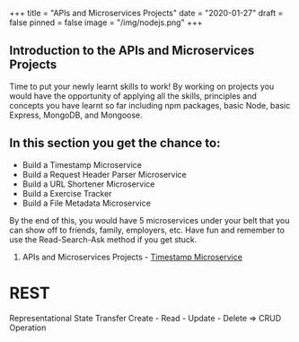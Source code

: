 +++
title = "APIs and Microservices Projects"
date = "2020-01-27"
draft = false
pinned = false
image = "/img/nodejs.png"
+++

## Introduction to the APIs and Microservices Projects
Time to put your newly learnt skills to work! By working on projects you would have the opportunity of applying all the skills, principles and concepts you have learnt so far including npm packages, basic Node, basic Express, MongoDB, and Mongoose.

## In this section you get the chance to:

* Build a Timestamp Microservice
* Build a Request Header Parser Microservice
* Build a URL Shortener Microservice
* Build a Exercise Tracker
* Build a File Metadata Microservice

By the end of this, you would have 5 microservices under your belt that you can show off to friends, family, employers, etc. Have fun and remember to use the Read-Search-Ask method if you get stuck.

1. APIs and Microservices Projects - [Timestamp Microservice](https://www.youtube.com/watch?v=8O_hQn-qqDk)


# REST
Representational State Transfer
Create - Read - Update - Delete => CRUD Operation

